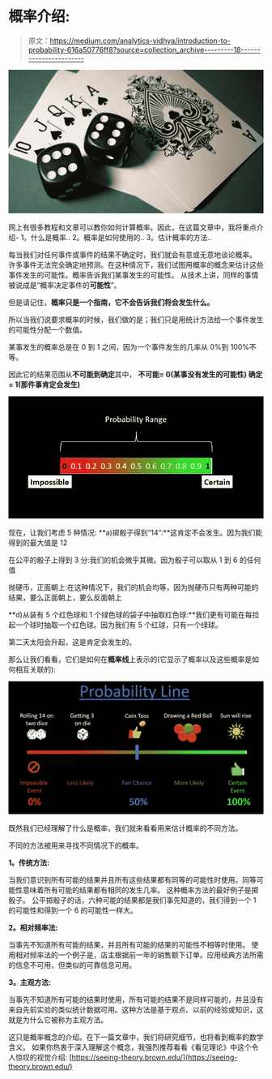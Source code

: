 # 概率介绍:

> 原文：<https://medium.com/analytics-vidhya/introduction-to-probability-616a50776ff8?source=collection_archive---------18----------------------->

![](img/38a9e3920111c79e239f117f290cfba8.png)

网上有很多教程和文章可以教你如何计算概率。因此，在这篇文章中，我将重点介绍-
1。什么是概率..
2。概率是如何使用的..
3。估计概率的方法..

每当我们对任何事件或事件的结果不确定时，我们就会有意或无意地谈论概率。
许多事件无法完全确定地预测。在这种情况下，我们试图用概率的概念来估计这些事件发生的可能性。概率告诉我们某事发生的可能性。
从技术上讲，同样的事情被说成是“概率决定事件的**可能性**”。

但是请记住，**概率只是一个指南，它不会告诉我们将会发生什么。**

所以当我们说要求概率的时候，我们做的是；我们只是用统计方法给一个事件发生的可能性分配一个数值。

某事发生的概率总是在 0 到 1 之间，因为一个事件发生的几率从 0%到 100%不等。

因此它的结果范围从**不可能到确定**其中，
**不可能= 0(某事没有发生的可能性)
确定= 1(那件事肯定会发生)**

![](img/be07a375682ff494c1c8d6c3b1a108f9.png)

现在，让我们考虑 5 种情况:
**a)掷骰子得到“14”:**这肯定不会发生。因为我们能得到的最大值是 12

在公平的骰子上得到 3 分:我们的机会微乎其微。因为骰子可以取从 1 到 6 的任何值

抛硬币，正面朝上:在这种情况下，我们的机会均等，因为抛硬币只有两种可能的结果，要么正面朝上，要么反面朝上

**d)从装有 5 个红色球和 1 个绿色球的袋子中抽取红色球:**我们更有可能在每捡起一个球时抽取一个红色球。因为我们有 5 个红球，只有一个绿球。

第二天太阳会升起，这是肯定会发生的。

那么让我们看看，它们是如何在**概率线**上表示的(它显示了概率以及这些概率是如何相互关联的):

![](img/793df6b0c6f1bf0317b8c5458d5ceb44.png)

既然我们已经理解了什么是概率，我们就来看看用来估计概率的不同方法。

不同的方法被用来寻找不同情况下的概率。

**1。传统方法:**

当我们意识到所有可能的结果并且所有这些结果都有同等的可能性时使用。同等可能性意味着所有可能的结果都有相同的发生几率。
这种概率方法的最好例子是掷骰子。
公平掷骰子的话，六种可能的结果都是我们事先知道的，我们得到一个 1 的可能性和得到一个 6 的可能性一样大。

**2。相对频率法:**

当事先不知道所有可能的结果，并且所有可能的结果的可能性不相等时使用。
使用相对频率法的一个例子是，店主根据前一年的销售额下订单。应用经典方法所需的信息不可用，但类似的可靠信息可用。

**3。主观方法:**

当事先不知道所有可能的结果时使用，所有可能的结果不是同样可能的，并且没有来自先前实验的类似统计数据可用。这种方法是基于观点、以前的经验或知识，这就是为什么它被称为主观方法。

这只是概率概念的介绍。在下一篇文章中，我们将研究细节，也将看到概率的数学含义。
如果你热衷于深入理解这个概念，我强烈推荐看看《看见理论》中这个令人惊叹的视觉介绍:
[https://seeing-theory.brown.edu/](https://seeing-theory.brown.edu/)